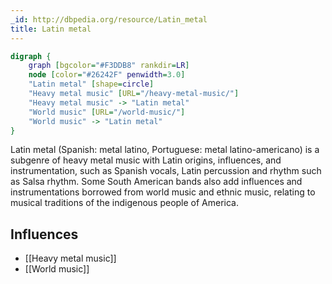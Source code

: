 ```yaml
---
_id: http://dbpedia.org/resource/Latin_metal
title: Latin metal
---
```


```dot
digraph {
	graph [bgcolor="#F3DDB8" rankdir=LR]
	node [color="#26242F" penwidth=3.0]
	"Latin metal" [shape=circle]
	"Heavy metal music" [URL="/heavy-metal-music/"]
	"Heavy metal music" -> "Latin metal"
	"World music" [URL="/world-music/"]
	"World music" -> "Latin metal"
}
```

Latin metal (Spanish: metal latino, Portuguese: metal latino-americano) is a subgenre of heavy metal music with Latin origins, influences, and instrumentation, such as Spanish vocals, Latin percussion and rhythm such as Salsa rhythm. Some South American bands also add influences and instrumentations borrowed from world music and ethnic music, relating to musical traditions of the indigenous people of America.

## Influences

- [[Heavy metal music]]
- [[World music]]
